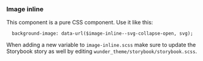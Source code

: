 ### Image inline

This component is a pure CSS component. Use it like this:

```
  background-image: data-url($image-inline--svg-collapse-open, svg);
```

When adding a new variable to `image-inline.scss` make sure to
update the Storybook story as well by editing `wunder_theme/storybook/storybook.scss`.
